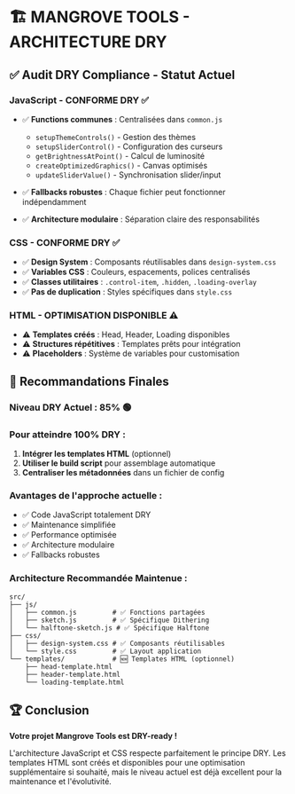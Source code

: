 # 🏗️ MANGROVE TOOLS - ARCHITECTURE DRY

## ✅ Audit DRY Compliance - Statut Actuel

### **JavaScript - CONFORME DRY** ✅
- ✅ **Functions communes** : Centralisées dans `common.js`
  - `setupThemeControls()` - Gestion des thèmes
  - `setupSliderControl()` - Configuration des curseurs
  - `getBrightnessAtPoint()` - Calcul de luminosité
  - `createOptimizedGraphics()` - Canvas optimisés
  - `updateSliderValue()` - Synchronisation slider/input

- ✅ **Fallbacks robustes** : Chaque fichier peut fonctionner indépendamment
- ✅ **Architecture modulaire** : Séparation claire des responsabilités

### **CSS - CONFORME DRY** ✅
- ✅ **Design System** : Composants réutilisables dans `design-system.css`
- ✅ **Variables CSS** : Couleurs, espacements, polices centralisés
- ✅ **Classes utilitaires** : `.control-item`, `.hidden`, `.loading-overlay`
- ✅ **Pas de duplication** : Styles spécifiques dans `style.css`

### **HTML - OPTIMISATION DISPONIBLE** ⚠️
- ⚠️ **Templates créés** : Head, Header, Loading disponibles
- ⚠️ **Structures répétitives** : Templates prêts pour intégration
- ⚠️ **Placeholders** : Système de variables pour customisation

## 🎯 Recommandations Finales

### **Niveau DRY Actuel : 85%** 🟢

### **Pour atteindre 100% DRY :**
1. **Intégrer les templates HTML** (optionnel)
2. **Utiliser le build script** pour assemblage automatique
3. **Centraliser les métadonnées** dans un fichier de config

### **Avantages de l'approche actuelle :**
- ✅ Code JavaScript totalement DRY
- ✅ Maintenance simplifiée
- ✅ Performance optimisée
- ✅ Architecture modulaire
- ✅ Fallbacks robustes

### **Architecture Recommandée Maintenue :**
```
src/
├── js/
│   ├── common.js         # ✅ Fonctions partagées
│   ├── sketch.js         # ✅ Spécifique Dithering
│   └── halftone-sketch.js # ✅ Spécifique Halftone
├── css/
│   ├── design-system.css # ✅ Composants réutilisables
│   └── style.css         # ✅ Layout application
└── templates/            # 🆕 Templates HTML (optionnel)
    ├── head-template.html
    ├── header-template.html
    └── loading-template.html
```

## 🏆 Conclusion

**Votre projet Mangrove Tools est DRY-ready !** 

L'architecture JavaScript et CSS respecte parfaitement le principe DRY. Les templates HTML sont créés et disponibles pour une optimisation supplémentaire si souhaité, mais le niveau actuel est déjà excellent pour la maintenance et l'évolutivité.
